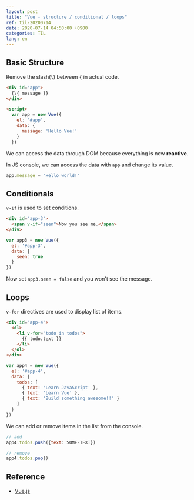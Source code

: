 ```yaml
---
layout: post
title: "Vue - structure / conditional / loops"
ref: til-20200714
date: 2020-07-14 04:50:00 +0900
categories: TIL
lang: en
---
```


## Basic Structure
Remove the slash(`\`) between `{` in actual code. 

```html
<div id="app">
  {\{ message }}
</div>

<script>
  var app = new Vue({
    el: '#app',
    data: {
      message: 'Hello Vue!'
    }
  })
```

We can access the data through DOM because everything is now **reactive**.

In JS console, we can access the data with `app` and change its value.
```js
app.message = "Hello world!"
```

## Conditionals
`v-if` is used to set conditions.

```html
<div id="app-3">
  <span v-if="seen">Now you see me.</span>
</div>
```

```js
var app3 = new Vue({
  el: '#app-3',
  data: {
    seen: true
  }
})
```

Now set `app3.seen = false` and you won't see the message.

##  Loops
`v-for` directives are used to display list of items.

```html
<div id="app-4">
  <ol>
    <li v-for="todo in todos">
      {{ todo.text }}
    </li>
  </ol>
</div>
```

```js
var app4 = new Vue({
  el: '#app-4',
  data: {
    todos: [
      { text: 'Learn JavaScript' },
      { text: 'Learn Vue' },
      { text: 'Build something awesome!!' }
    ]
  }
})
```

We can add or remove items in the list from the console.
```js
// add
app4.todos.push({text: SOME-TEXT})

// remove
app4.todos.pop()
```

## Reference
- [Vue.js](https://vuejs.org/v2/guide/index.html)
